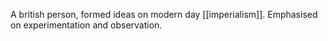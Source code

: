 A british person, formed ideas on modern day [[imperialism]]. Emphasised on experimentation and observation. 